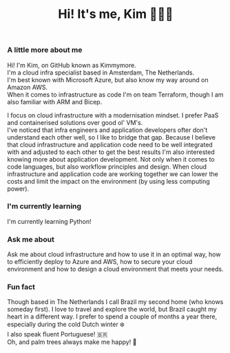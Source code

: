 <header>

# Hi! It's me, Kim 🙋🏼‍♀️

</header>

### A little more about me
<p>Hi! I'm Kim, on GitHub known as Kimmymore. <br>
I'm a cloud infra specialist based in Amsterdam, The Netherlands. <br>
I'm best known with Microsoft Azure, but also know my way around on Amazon AWS. <br>
When it comes to infrastructure as code I'm on team Terraform, though I am also familiar with ARM and Bicep. <br>
</p>

<p>I focus on cloud infrastructure with a modernisation mindset. I prefer PaaS and containerised solutions over good ol' VM's. <br>
I've noticed that infra engineers and application developers ofter don't understand each other well, so I like to bridge that gap. Because I believe that cloud infrastructure and application code need to be well integrated with and adjusted to each other to get the best results I'm also interested knowing more about application development. Not only when it comes to code languages, but also workflow principles and design.
When cloud infrastructure and application code are working together we can lower the costs and limit the impact on the environment (by using less computing power). 
</p>

### I'm currently learning
I'm currently learning Python!

### Ask me about
Ask me about cloud infrastructure and how to use it in an optimal way, how to efficiently deploy to Azure and AWS, how to secure your cloud environment and how to design a cloud environment that meets your needs. 

### Fun fact
Though based in The Netherlands I call Brazil my second home (who knows someday first). I love to travel and explore the world, but Brazil caught my heart in a different way. I prefer to spend a couple of months a year there, especially during the cold Dutch winter ❄️ <br>
I also speak fluent Portuguese! 🇧🇷 <br>
Oh, and palm trees always make me happy! 🌴 <br>

<!--
**Kimmymore/Kimmymore** is a ✨ _special_ ✨ repository because its `README.md` (this file) appears on your GitHub profile.

Here are some ideas to get you started:

- 🔭 I’m currently working on ...
- 🌱 I’m currently learning ...
- 👯 I’m looking to collaborate on ...
- 🤔 I’m looking for help with ...
- 💬 Ask me about ...
- 📫 How to reach me: ...
- 😄 Pronouns: ...
- ⚡ Fun fact: ...
-->
